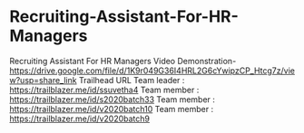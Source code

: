 # Recruiting-Assistant-For-HR-Managers
Recruiting Assistant For HR Managers
Video Demonstration-https://drive.google.com/file/d/1K9r049G36I4HRL2G6cYwipzCP_Htcg7z/view?usp=share_link
Trailhead URL 
Team leader :       https://trailblazer.me/id/ssuvetha4
Team member : https://trailblazer.me/id/s2020batch33
Team  member :
https://trailblazer.me/id/v2020batch10
Team member  :
https://trailblazer.me/id/v2020batch9

